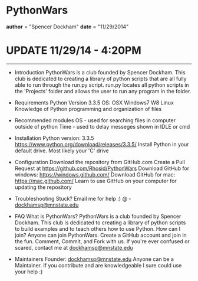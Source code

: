 PythonWars
==========

__author__ = "Spencer Dockham"
__date__ = "11/29/2014"

# UPDATE 11/29/14 - 4:20PM

---------------------
   
 * Introduction
    PythonWars is a club founded by Spencer Dockham. This club is dedicated to creating a library of python scripts that are all fully able to run through the run.py script. run.py locates all python scripts in the 'Projects' folder and allows the user to run any program in the folder.

 * Requirements
    Python Version 3.3.5
    OS: OSX Windows7 W8 Linux
    Knowledge of Python programming and organization of files

 * Recommended modules
    OS - used for searching files in computer outside of python
    Time - used to delay messeges shown in IDLE or cmd

 * Installation
    Python version: 3.3.5
    https://www.python.org/download/releases/3.3.5/
    Install Python in your default drive. Most likely your 'C' drive

 * Configuration
    Download the repository from GitHub.com
    Create a Pull Request at https://github.com/Rhosid/PythonWars
    Download GitHub for windows: https://windows.github.com/
    Download GitHub for mac: https://mac.github.com/
    Learn to use GitHub on your computer for updating the repository

 * Troubleshooting
    Stuck? Email me for help :)   @ -  dockhamsp@mnstate.edu

 * FAQ
    What is PythonWars?
      PythonWars is a club founded by Spencer Dockham. This club is dedicated to creating a library of python scripts to build examples and to teach others how to use Python.
    How can I join?
      Anyone can join PythonWars. Create a GitHub account and join in the fun. Comment, Commit, and Fork with us.
      If you're ever confused or scared, contact me at dockhamsp@mnstate.edu

 * Maintainers
    Founder: dockhamsp@mnstate.edu
    Anyone can be a Maintainer. If you contribute and are knowledgeable I sure could use your help :)

